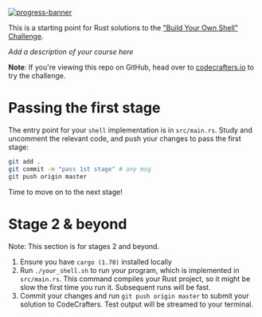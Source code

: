 [![progress-banner](https://backend.codecrafters.io/progress/shell/bb80da28-ba83-4798-a06e-bdc0d1ef8e17)](https://app.codecrafters.io/users/JohnIrle?r=2qF)

This is a starting point for Rust solutions to the
["Build Your Own Shell" Challenge](https://app.codecrafters.io/courses/shell/overview).

_Add a description of your course here_

**Note**: If you're viewing this repo on GitHub, head over to
[codecrafters.io](https://codecrafters.io) to try the challenge.

# Passing the first stage

The entry point for your `shell` implementation is in `src/main.rs`. Study and
uncomment the relevant code, and push your changes to pass the first stage:

```sh
git add .
git commit -m "pass 1st stage" # any msg
git push origin master
```

Time to move on to the next stage!

# Stage 2 & beyond

Note: This section is for stages 2 and beyond.

1. Ensure you have `cargo (1.70)` installed locally
1. Run `./your_shell.sh` to run your program, which is implemented in
   `src/main.rs`. This command compiles your Rust project, so it might be slow
   the first time you run it. Subsequent runs will be fast.
1. Commit your changes and run `git push origin master` to submit your solution
   to CodeCrafters. Test output will be streamed to your terminal.
